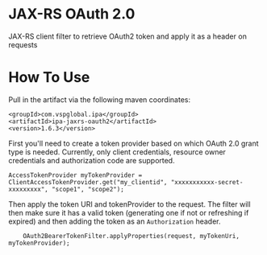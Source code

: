 # JAX-RS OAuth 2.0
JAX-RS client filter to retrieve OAuth2 token and apply it as a header on requests 

# How To Use

Pull in the artifact via the following maven coordinates:

```
<groupId>com.vspglobal.ipa</groupId>
<artifactId>ipa-jaxrs-oauth2</artifactId>
<version>1.6.3</version>
```

First you'll need to create a token provider based on which OAuth 2.0 grant type is needed.  Currently, only client credentials, resource owner credentials and authorization code are supported.

```
AccessTokenProvider myTokenProvider = ClientAccessTokenProvider.get("my_clientid", "xxxxxxxxxxx-secret-xxxxxxxxx", "scope1", "scope2");
```

Then apply the token URI and tokenProvider to the request.  The filter will then make sure it has a valid token (generating one if not or refreshing if expired) and then adding the token as an `Authorization` header.

```
    OAuth2BearerTokenFilter.applyProperties(request, myTokenUri, myTokenProvider);
```
